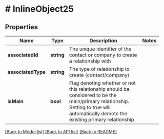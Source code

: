 # # InlineObject25

## Properties

Name | Type | Description | Notes
------------ | ------------- | ------------- | -------------
**associatedId** | **string** | The unique identifier of the contact or company to create a relationship with |
**associatedType** | **string** | The type of relationship to create (contact/company) |
**isMain** | **bool** | Flag denoting whether or not this relationship should be considered to be the main/primary relationship. Setting to true will automatically demote the existing primary relationship |

[[Back to Model list]](../../README.md#models) [[Back to API list]](../../README.md#endpoints) [[Back to README]](../../README.md)
